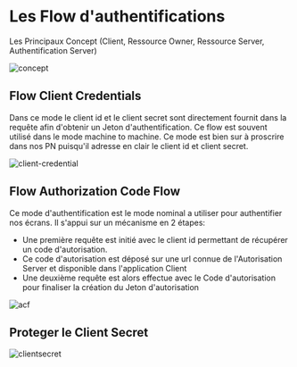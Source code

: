 # Les Flow d'authentifications

Les Principaux Concept (Client, Ressource Owner, Ressource Server, Authentification Server)

![concept](https://github.com/user-attachments/assets/dd786909-6102-40c6-825b-a858ac9613f2)


## Flow Client Credentials 
Dans ce mode le client id et le client secret sont directement fournit dans la requête afin d'obtenir un Jeton d'authentification.
Ce flow est souvent utilisé dans le mode machine to machine.
Ce mode est bien sur à proscrire dans nos PN puisqu'il adresse en clair le client id et client secret.

![client-credential](https://github.com/user-attachments/assets/c5886228-ca9e-4000-a545-b59fe2ef72bb)


## Flow Authorization Code Flow
Ce mode d'authentification est le mode nominal a utiliser pour authentifier nos écrans.
Il s'appui sur un mécanisme en 2 étapes: 

* Une première requête est initié avec le client id permettant de récupérer un code d'autorisation.
* Ce code d'autorisation est déposé sur une url connue de l'Autorisation Server et disponible dans l'application Client
* Une deuxième requête est alors effectue avec le Code d'autorisation pour finaliser la création du Jeton d'autorisation

![acf](https://github.com/user-attachments/assets/ba0d7153-4c0d-4cde-b9b0-9ff60dd3be09)


## Proteger le Client Secret

![clientsecret](https://github.com/user-attachments/assets/8704798f-b2fa-4d68-bae6-e6d1f2300761)